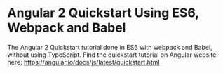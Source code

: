 # Angular 2 Quickstart Using ES6, Webpack and Babel
The Angular 2 Quickstart tutorial done in ES6 with webpack and Babel, without using TypeScript.
Find the quickstart tutorial on Angular website here: https://angular.io/docs/js/latest/quickstart.html